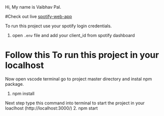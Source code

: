 Hi, My name is Vaibhav Pal.

#Check out live [spotify-web-app ](https://www.google.com)

To run this project use your spotify login credentials.
1. open `.env` file and add your client_id from spotify dashboard 

# Follow this To run this project in your localhost 
Now open vscode terminal go to project master directory and instal npm package.
1. npm install

Next step type this command into terminal to start the project in your loaclhost (http://localhost:3000/)
2. npm start

